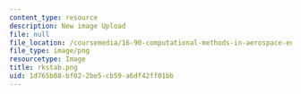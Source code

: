 ```yaml
---
content_type: resource
description: New image Upload
file: null
file_location: /coursemedia/16-90-computational-methods-in-aerospace-engineering-spring-2014/1d765b08bf022be5cb59a6df42ff01bb_rkstab.png
file_type: image/png
resourcetype: Image
title: rkstab.png
uid: 1d765b08-bf02-2be5-cb59-a6df42ff01bb
---
```

